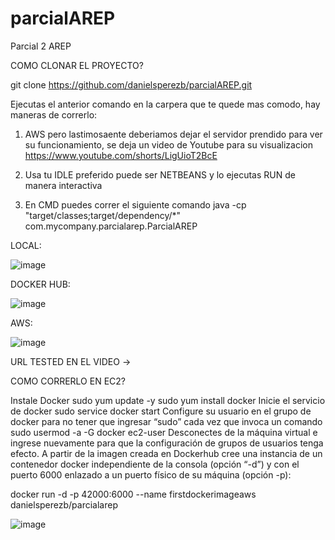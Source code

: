# parcialAREP
Parcial 2 AREP

COMO CLONAR EL PROYECTO?

 git clone https://github.com/danielsperezb/parcialAREP.git

Ejecutas el anterior comando en la carpera que te quede mas comodo, hay maneras de correrlo:

1. AWS pero lastimosaente deberiamos dejar el servidor prendido para ver su funcionamiento, se  deja un video de Youtube para su visualizacion  https://www.youtube.com/shorts/LigUioT2BcE

2. Usa tu IDLE preferido puede ser NETBEANS y lo ejecutas RUN de manera interactiva

3. En CMD puedes correr el siguiente comando java -cp "target/classes;target/dependency/*" com.mycompany.parcialarep.ParcialAREP



LOCAL:

![image](https://github.com/danielsperezb/parcialAREP/assets/101849347/8d7b649e-6c6b-4109-a540-e6d1953d2550)

DOCKER HUB:

![image](https://github.com/danielsperezb/parcialAREP/assets/101849347/d46821c4-261e-4665-8363-96c059b89512)

AWS:


![image](https://github.com/danielsperezb/parcialAREP/assets/101849347/b4edb119-887e-44ad-89f8-2f2802ea016e)

URL TESTED EN EL VIDEO ->

COMO CORRERLO EN EC2?

Instale Docker
sudo yum update -y
sudo yum install docker
Inicie el servicio de docker
sudo service docker start
Configure su usuario en el grupo de docker para no tener que ingresar “sudo” cada vez que invoca un comando
sudo usermod -a -G docker ec2-user
Desconectes de la máquina virtual e ingrese nuevamente para que la configuración de grupos de usuarios tenga efecto.
A partir de la imagen creada en Dockerhub cree una instancia de un contenedor docker independiente de la consola (opción “-d”) y con el puerto 6000 enlazado a un puerto físico de su máquina (opción -p):


docker run -d -p 42000:6000 --name firstdockerimageaws danielsperezb/parcialarep


![image](https://github.com/danielsperezb/parcialAREP/assets/101849347/f10bd05e-0ba8-4223-b6f4-4b331465d615)
